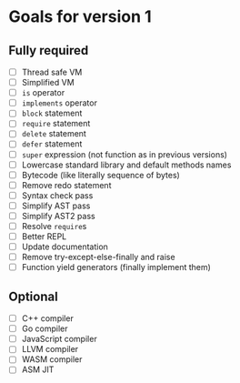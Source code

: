 # Goals for version 1

## Fully required

- [ ] Thread safe VM
- [ ] Simplified VM
- [ ] `is` operator
- [ ] `implements` operator
- [ ] `block` statement
- [ ] `require` statement
- [ ] `delete` statement
- [ ] `defer` statement
- [ ] `super` expression (not function as in previous versions)
- [ ] Lowercase standard library and default methods names
- [ ] Bytecode (like literally sequence of bytes)
- [ ] Remove redo statement
- [ ] Syntax check pass
- [ ] Simplify AST pass
- [ ] Simplify AST2 pass
- [ ] Resolve `require`s
- [ ] Better REPL
- [ ] Update documentation
- [ ] Remove try-except-else-finally and raise
- [ ] Function yield generators (finally implement them)

## Optional

- [ ] C++ compiler
- [ ] Go compiler
- [ ] JavaScript compiler
- [ ] LLVM compiler
- [ ] WASM compiler
- [ ] ASM JIT